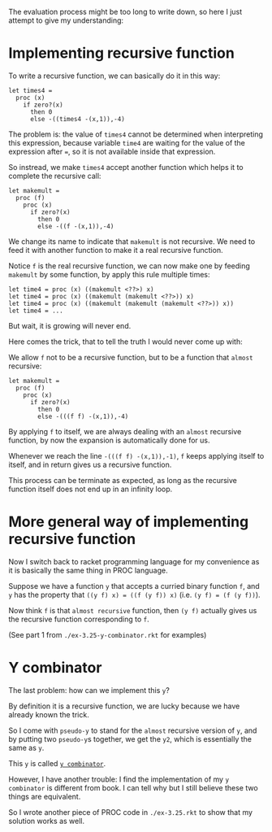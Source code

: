 The evaluation process might be too long to write down,
so here I just attempt to give my understanding:

# Implementing recursive function

To write a recursive function, we can basically do it in this way:

    let times4 =
      proc (x)
        if zero?(x)
          then 0
          else -((times4 -(x,1)),-4)

The problem is: the value of `times4` cannot be determined
when interpreting this expression, because variable `time4`
are waiting for the value of the expression after `=`, so it
is not available inside that expression.

So instread, we make `times4` accept another function which helps
it to complete the recursive call:

    let makemult =
      proc (f)
        proc (x)
          if zero?(x)
            then 0
            else -((f -(x,1)),-4)

We change its name to indicate that `makemult` is not recursive.
We need to feed it with another function to make it a real recursive
function.

Notice `f` is the real recursive function, we can now make one by feeding
`makemult` by some function, by apply this rule multiple times:

    let time4 = proc (x) ((makemult <??>) x)
    let time4 = proc (x) ((makemult (makemult <??>)) x)
    let time4 = proc (x) ((makemult (makemult (makemult <??>)) x))
    let time4 = ...

But wait, it is growing will never end.

Here comes the trick, that to tell the truth I would never come up with:

We allow `f` not to be a recursive function, but to be a function that 
`almost` recursive:

    let makemult =
      proc (f)
        proc (x)
          if zero?(x)
            then 0
            else -(((f f) -(x,1)),-4)

By applying `f` to itself, we are always dealing with an `almost` recursive
function, by now the expansion is automatically done for us.

Whenever we reach the line `-(((f f) -(x,1)),-1)`, `f` keeps applying itself
to itself, and in return gives us a recursive function.

This process can be terminate as expected, as long as the recursive function itself
does not end up in an infinity loop.

# More general way of implementing recursive function

Now I switch back to racket programming language for my convenience as
it is basically the same thing in PROC language.

Suppose we have a function `y` that accepts a curried binary function `f`,
and `y` has the property that
`((y f) x) = ((f (y f)) x)` (i.e.  `(y f) = (f (y f))`).

Now think `f` is that `almost recursive` function, then `(y f)` actually
gives us the recursive function corresponding to `f`.

(See part 1 from `./ex-3.25-y-combinator.rkt` for examples)

# Y combinator

The last problem: how can we implement this `y`?

By definition it is a recursive function, we are lucky because we have 
already known the trick.

So I come with `pseudo-y` to stand for the `almost` recursive version of
`y`, and by putting two `pseudo-y`s together, we get the `y2`, which is essentially 
the same as `y`.

This `y` is called [`y combinator`](http://en.wikipedia.org/wiki/Fixed-point_combinator#Y_combinator).

However, I have another trouble: I find the implementation of my `y combinator` is different from
book. I can tell why but I still believe these two things are equivalent.

So I wrote another piece of PROC code in `./ex-3.25.rkt` to show that my solution works as well.
